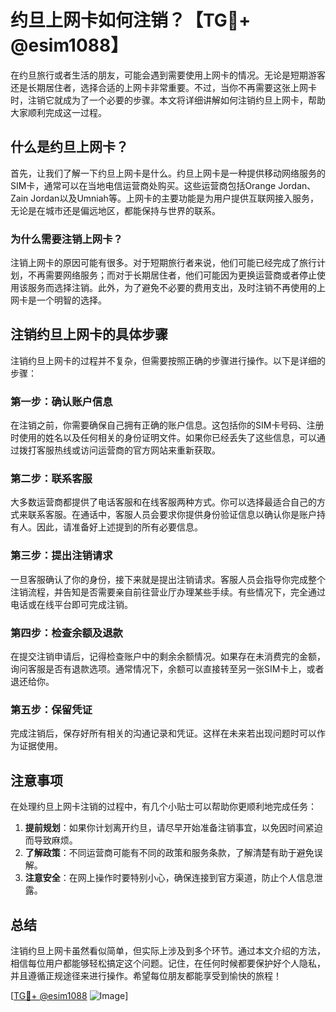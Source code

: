 # 约旦上网卡如何注销？【TG💪+ @esim1088】

在约旦旅行或者生活的朋友，可能会遇到需要使用上网卡的情况。无论是短期游客还是长期居住者，选择合适的上网卡非常重要。不过，当你不再需要这张上网卡时，注销它就成为了一个必要的步骤。本文将详细讲解如何注销约旦上网卡，帮助大家顺利完成这一过程。

## 什么是约旦上网卡？

首先，让我们了解一下约旦上网卡是什么。约旦上网卡是一种提供移动网络服务的SIM卡，通常可以在当地电信运营商处购买。这些运营商包括Orange Jordan、Zain Jordan以及Umniah等。上网卡的主要功能是为用户提供互联网接入服务，无论是在城市还是偏远地区，都能保持与世界的联系。

### 为什么需要注销上网卡？

注销上网卡的原因可能有很多。对于短期旅行者来说，他们可能已经完成了旅行计划，不再需要网络服务；而对于长期居住者，他们可能因为更换运营商或者停止使用该服务而选择注销。此外，为了避免不必要的费用支出，及时注销不再使用的上网卡是一个明智的选择。

## 注销约旦上网卡的具体步骤

注销约旦上网卡的过程并不复杂，但需要按照正确的步骤进行操作。以下是详细的步骤：

### 第一步：确认账户信息

在注销之前，你需要确保自己拥有正确的账户信息。这包括你的SIM卡号码、注册时使用的姓名以及任何相关的身份证明文件。如果你已经丢失了这些信息，可以通过拨打客服热线或访问运营商的官方网站来重新获取。

### 第二步：联系客服

大多数运营商都提供了电话客服和在线客服两种方式。你可以选择最适合自己的方式来联系客服。在通话中，客服人员会要求你提供身份验证信息以确认你是账户持有人。因此，请准备好上述提到的所有必要信息。

### 第三步：提出注销请求

一旦客服确认了你的身份，接下来就是提出注销请求。客服人员会指导你完成整个注销流程，并告知是否需要亲自前往营业厅办理某些手续。有些情况下，完全通过电话或在线平台即可完成注销。

### 第四步：检查余额及退款

在提交注销申请后，记得检查账户中的剩余余额情况。如果存在未消费完的金额，询问客服是否有退款选项。通常情况下，余额可以直接转至另一张SIM卡上，或者退还给你。

### 第五步：保留凭证

完成注销后，保存好所有相关的沟通记录和凭证。这样在未来若出现问题时可以作为证据使用。

## 注意事项

在处理约旦上网卡注销的过程中，有几个小贴士可以帮助你更顺利地完成任务：

1. **提前规划**：如果你计划离开约旦，请尽早开始准备注销事宜，以免因时间紧迫而导致麻烦。
2. **了解政策**：不同运营商可能有不同的政策和服务条款，了解清楚有助于避免误解。
3. **注意安全**：在网上操作时要特别小心，确保连接到官方渠道，防止个人信息泄露。

## 总结

注销约旦上网卡虽然看似简单，但实际上涉及到多个环节。通过本文介绍的方法，相信每位用户都能够轻松搞定这个问题。记住，在任何时候都要保护好个人隐私，并且遵循正规途径来进行操作。希望每位朋友都能享受到愉快的旅程！

[[TG💪+ @esim1088](https://t.me/s/esim1088) ![Image](https://i.postimg.cc/4NQfJmqS/Snipaste-2025-05-13-00-14-12.png)]